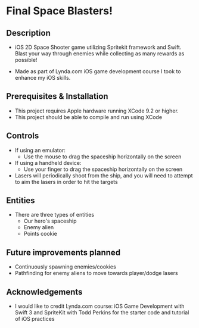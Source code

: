 # Final Space Blasters!

## Description 

- iOS 2D Space Shooter game utilizing Spritekit framework and Swift. Blast your way through enemies while collecting as many rewards as possible!

- Made as part of Lynda.com iOS game development course I took to enhance my iOS skills.

## Prerequisites & Installation

- This project requires Apple hardware running XCode 9.2 or higher.
- This project should be able to compile and run using XCode

## Controls

- If using an emulator:
  - Use the mouse to drag the spaceship horizontally on the screen
- If using a handheld device:
  - Use your finger to drag the spaceship horizontally on the screen
- Lasers will periodically shoot from the ship, and you will need to attempt to aim the lasers in order to hit the targets

## Entities
- There are three types of entities
  - Our hero's spaceship
  - Enemy alien
  - Points cookie

## Future improvements planned
- Continuously spawning enemies/cookies
- Pathfinding for enemy aliens to move towards player/dodge lasers

## Acknowledgements
- I would like to credit Lynda.com course: iOS Game Development with Swift 3 and SpriteKit with Todd Perkins for the starter code and tutorial of iOS practices




